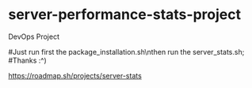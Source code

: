 # server-performance-stats-project
DevOps Project

#Just run first the package_installation.sh\nthen run the server_stats.sh;
#Thanks :^) 

https://roadmap.sh/projects/server-stats

